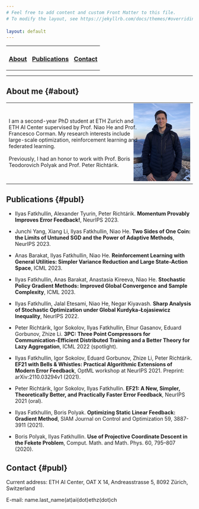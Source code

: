 ```yaml
---
# Feel free to add content and custom Front Matter to this file.
# To modify the layout, see https://jekyllrb.com/docs/themes/#overriding-theme-defaults

layout: default
---
```


<table>
  <tr>
    <td style="border:none">
      <a href="#about"><h3>About</h3></a>
    </td>
    <td style="border:none">
      <a href="#publ"><h3>Publications</h3></a>
    </td>
    <td style="border:none">
      <a href="#cont"><h3>Contact</h3></a>
    </td>
  </tr>
</table>

---

## About me {#about}

<table>
  <tr>
    <td style="border:none;">
      I am a second-year PhD student at ETH Zurich and ETH AI Center supervised by Prof. Niao He and Prof. Francesco Corman. My research interests include large-scale optimization, reinforcement learning and federated learning.
      <br/><br/>
      Previously, I had an honor to work with Prof. Boris Teodorovich Polyak and Prof. Peter Richtárik.
    </td>
    <td style="float: right;width: 120%;border:none">
      <img src="my_photo.jpg">
    </td>
  </tr>
</table>

## Publications {#publ}

- Ilyas Fatkhullin, Alexander Tyurin, Peter Richtárik. <b>Momentum Provably Improves Error Feedback!</b>, NeurIPS 2023.

- Junchi Yang, Xiang Li, Ilyas Fatkhullin, Niao He. <b>Two Sides of One Coin: the Limits of Untuned SGD and the Power of Adaptive Methods</b>, NeurIPS 2023.

- Anas Barakat, Ilyas Fatkhullin, Niao He. <b>Reinforcement Learning with General Utilities: Simpler Variance Reduction and Large State-Action Space</b>, ICML 2023.

- Ilyas Fatkhullin, Anas Barakat, Anastasia Kireeva, Niao He. <b>Stochastic Policy Gradient Methods: Improved Global Convergence and Sample Complexity</b>, ICML 2023.

- Ilyas Fatkhullin, Jalal Etesami, Niao He, Negar Kiyavash. <b>Sharp Analysis of Stochastic Optimization under Global Kurdyka-Łojasiewicz Inequality</b>, NeurIPS 2022.

- Peter Richtárik, Igor Sokolov, Ilyas Fatkhullin, Elnur Gasanov, Eduard Gorbunov, Zhize Li. <b>3PC: Three Point Compressors for Communication-Efficient Distributed Training and a Better Theory for Lazy Aggregation</b>, ICML 2022 (spotlight).

- Ilyas Fatkhullin, Igor Sokolov, Eduard Gorbunov, Zhize Li, Peter Richtárik. <b>EF21 with Bells & Whistles: Practical Algorithmic Extensions of Modern Error Feedback</b>, OptML workshop at NeurIPS 2021. Preprint: arXiv:2110.03294v1 (2021).

- Peter Richtárik, Igor Sokolov, Ilyas Fatkhullin. <b>EF21: A New, Simpler, Theoretically Better, and Practically Faster Error Feedback</b>, NeurIPS 2021 (oral).

- Ilyas Fatkhullin, Boris Polyak. <b>Optimizing Static Linear Feedback: Gradient Method</b>, SIAM Journal on Control and Optimization 59, 3887-3911 (2021).

- Boris Polyak, Ilyas Fatkhullin. <b>Use of Projective Coordinate Descent in the Fekete Problem</b>, Comput. Math. and Math. Phys. 60, 795–807 (2020).


## Contact {#publ}

Current address: ETH AI Center, OAT X 14, Andreasstrasse 5, 8092 Zürich, Switzerland

E-mail: name.last_name(at)ai(dot)ethz(dot)ch
